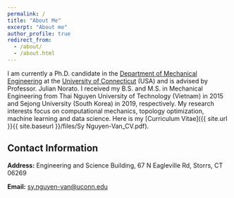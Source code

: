 ```yaml
---
permalink: /
title: "About Me"
excerpt: "About me"
author_profile: true
redirect_from: 
  - /about/
  - /about.html
---
```


I am currently a Ph.D. candidate in the [Department of Mechanical Engineering](https://me.engr.uconn.edu/) at the [University of Connecticut](https://uconn.edu/) (USA) and is advised by Professor. Julian Norato. 
I received my B.S. and M.S. in Mechanical Engineering from Thai Nguyen University of Technology (Vietnam) in 2015 and Sejong University (South Korea) in 2019, respectively. 
My research interests focus on computational mechanics, topology optimization, machine learning and data science.
Here is my [Curriculum Vitae]({{ site.url }}{{ site.baseurl }}/files/Sy Nguyen-Van_CV.pdf).



## Contact Information

**Address:**  Engineering and Science Building, 67 N Eagleville Rd, Storrs, CT 06269


**Email:**  sy.nguyen-van@uconn.edu
